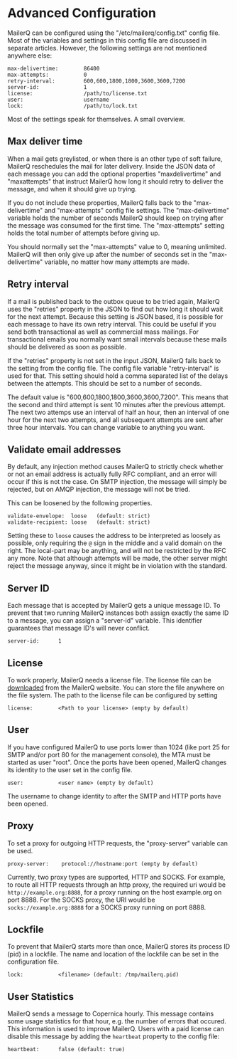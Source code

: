 # Advanced Configuration

MailerQ can be configured using the "/etc/mailerq/config.txt" config file. 
Most of the variables and settings in this config file are discussed in 
separate articles. However, the following settings are not mentioned
anywhere else:

````
max-delivertime:        86400
max-attempts:           0
retry-interval:         600,600,1800,1800,3600,3600,7200
server-id:              1
license:                /path/to/license.txt
user:                   username
lock:                   /path/to/lock.txt
````

Most of the settings speak for themselves. A small overview.


## Max deliver time

When a mail gets greylisted, or when there is an other type of soft failure, 
MailerQ reschedules the mail for later delivery. Inside the JSON data
of each message you can add the optional properties "maxdelivertime" and 
"maxattempts" that instruct MailerQ how long it should retry to deliver
the message, and when it should give up trying.

If you do not include these properties, MailerQ falls back to the 
"max-delivertime" and "max-attempts" config file settings. The 
"max-delivertime" variable holds the number of seconds MailerQ should keep
on trying after the message was consumed for the first time. The "max-attempts" 
setting holds the total number of attempts before giving up.

You should normally set the "max-attempts" value to 0, meaning unlimited.
MailerQ will then only give up after the number of seconds set in the
"max-delivertime" variable, no matter how many attempts are made. 


## Retry interval

If a mail is published back to the outbox queue to be tried again, MailerQ 
uses the "retries" property in the JSON to find out how long it should wait 
for the next attempt. Because this setting is JSON based, it is possible for
each message to have its own retry interval. This could be useful if you send 
both transactional as well as commercial mass mailings. For transactional 
emails you normally want small intervals because these mails should be 
delivered as soon as possible.

If the "retries" property is not set in the input JSON, MailerQ falls back
to the setting from the config file. The config file variable "retry-interval"
is used for that. This setting should hold a comma separated list of the
delays between the attempts. This should be set to a number of seconds.

The default value is "600,600,1800,1800,3600,3600,7200". This means that the
second and third attempt is sent 10 minutes after the previous attempt. The
next two attemps use an interval of half an hour, then an interval of one
hour for the next two attempts, and all subsequent attempts are sent after
three hour intervals. You can change variable to anything you want.

## Validate email addresses 

By default, any injection method causes MailerQ to strictly check whether or
not an email address is actually fully RFC compliant, and an error will occur
if this is not the case. On SMTP injection, the message will simply be rejected,
but on AMQP injection, the message will not be tried.

This can be loosened by the following properties.
````
validate-envelope:  loose   (default: strict)
validate-recipient: loose   (default: strict)
```` 
Setting these to `loose` causes the address to be interpreted as loosely as possible,
only requiring the `@` sign in the middle and a valid domain on the right. The local-part
may be anything, and will not be restricted by the RFC any more. Note that although
attempts will be made, the other server might reject the message anyway, since it might 
be in violation with the standard.

## Server ID

Each message that is accepted by MailerQ gets a unique message ID. To
prevent that two running MailerQ instances both assign exactly the same
ID to a message, you can assign a "server-id" variable. This identifier
guarantees that message ID's will never conflict.

````
server-id:      1
````

## License

To work properly, MailerQ needs a license file. The license file can be 
[downloaded](http://mailerq.com/product/license "MailerQ license") from the 
MailerQ website. You can store the file anywhere on the file system. The path to 
the license file can be configured by setting 

````
license:        <Path to your license> (empty by default)
````

## User

If you have configured MailerQ to use ports lower than 1024 (like port 25 for 
SMTP and/or port 80 for the management console), the MTA must be started as user 
"root". Once the ports have been opened, MailerQ changes its identity to the user 
set in the config file.

````
user:           <user name> (empty by default)
````

The username to change identity to after the SMTP and HTTP ports have been opened.


## Proxy

To set a proxy for outgoing HTTP requests, the "proxy-server" variable can be used.
````
proxy-server:    protocol://hostname:port (empty by default)
````

Currently, two proxy types are supported, HTTP and SOCKS. For example, to route all HTTP
requests through an http proxy, the required uri would be `http://example.org:8888`, for a
proxy running on the host example.org on port 8888. For the SOCKS proxy, the URI would be
`socks://example.org:8888` for a SOCKS proxy running on port 8888.  

## Lockfile

To prevent that MailerQ starts more than once, MailerQ stores its process ID 
(pid) in a lockfile. The name and location of the lockfile can be set in the 
configuration file.

````
lock:           <filename> (default: /tmp/mailerq.pid)
````

## User Statistics

MailerQ sends a message to Copernica hourly. This message contains some usage statistics
for that hour, e.g. the number of errors that occured. This information is used
to improve MailerQ. Users with a paid license can disable this message by adding
the `heartbeat` property to the config file:

````
heartbeat:      false (default: true)
````

